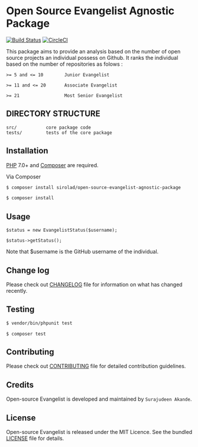 # Open Source Evangelist Agnostic Package

[![Build Status](https://travis-ci.org/andela-sakande/evangelist.svg)](https://travis-ci.org/andela-sakande/evangelist)
[![CircleCI](https://circleci.com/gh/andela-sakande/evangelist.svg?style=svg)](https://circleci.com/gh/andela-sakande/evangelist)

This package aims to provide an analysis based on the number of open source
projects an individual possess on Github. It ranks the individual based on the number
of repositories as folows :

`>= 5 and <= 10        Junior Evangelist`

`>= 11 and <= 20       Associate Evangelist`

`>= 21                 Most Senior Evangelist`

DIRECTORY STRUCTURE
-------------------

```
src/           core package code
tests/         tests of the core package
```

## Installation

[PHP](https://php.net) 7.0+ and [Composer](https://getcomposer.org) are required.

Via Composer

``` bash
$ composer install sirolad/open-source-evangelist-agnostic-package
```

``` bash
$ composer install
```

## Usage

```
$status = new EvangelistStatus($username);
```

```
$status->getStatus();
```

Note that $username is the GitHub username of the individual.

## Change log

Please check out [CHANGELOG](CHANGELOG.md) file for information on what has changed recently.

## Testing

``` bash
$ vendor/bin/phpunit test
```

``` composer
$ composer test
```

## Contributing

Please check out [CONTRIBUTING](CONTRIBUTING.md) file for detailed contribution guidelines.

## Credits

Open-source Evangelist is developed and maintained by `Surajudeen Akande`.

## License

Open-source Evangelist is released under the MIT Licence. See the bundled [LICENSE](LICENSE.md) file for details.
